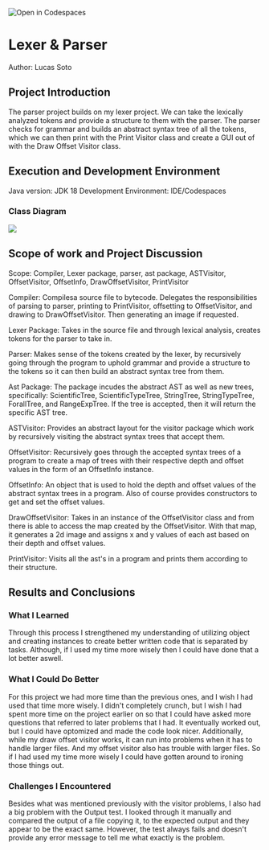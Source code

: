 ![Open in Codespaces](https://classroom.github.com/assets/open-in-codespaces-abfff4d4e15f9e1bd8274d9a39a0befe03a0632bb0f153d0ec72ff541cedbe34.svg)
# Lexer & Parser

Author: Lucas Soto

## Project Introduction

The parser project builds on my lexer project. We can take the lexically analyzed tokens and provide a structure to them with the parser. The parser checks for grammar and builds an abstract syntax tree of all the tokens, which we can then print with the Print Visitor class and create a GUI out of with the Draw Offset Visitor class.

## Execution and Development Environment

Java version: JDK 18
Development Environment: IDE/Codespaces

### Class Diagram

[![](https://mermaid.ink/img/pako:eNrtWN1P2zAQ_1eiPLUSvOyxQkgdHQyNUUTRNIny4DrX1MOxI8fhY4z_fec4ae3GCWul8URf0tzvd74P353dvsRUJhCPYspJUUwYSRXJ5iLCz3h2Ex39OTyMTqUinN8ogC3gmogUvjzlAWimFRNpN_CcQwikDIRmS0b7QU87J6oAZTkcnkBZ8YnMcsYbwJJCyESRx-lyWYD-wQqmZZB0hU734W8ugFGsw6lpnZrblA4Pt2ltH1uKnSY7WediKQ3F0qoicerhxYpxD8oFZ9RBBsMtiFAKuR44Tj_YZ018dS24hbW2sV7KRTd29rO0qdN3sVMX7n-25XXRu9l6l9iqBo9cG4o9EA3R-TWQBKFClorCBseeiDgTcFlmi2YANPJCE6WvJBpjUvgQiKQN1A5fGB8Gdkdre0vs9GEHsfFMVY9QUPUEC0R1I-9BRLRUCrNcvQQir8yYzLSxL6LMZqDRNicmFsKnedFNI0mCMfVSspJrlvPnFs-GbEPxk3OlpDlVhl3kTQDr9DikFDTigbpBOi21V1GqNuXJPnNJ713JQkoORNjtRzcnQHkfPtOYgAw3wFt2W0uZBvAEYT1sBOUJmvbwdVmWc2hxb0D5wZ0Sip3iiS5JtvYDy8wttOZMciqtEflbdurXM7WkQHbPQIDCMMeFPs9I6iUgI0wMCrssUWlxe-cXv-sZdr_j1Fgp8nzBCn2E8uPoniVOpeGphLnHk8YUtGsv7QEu8ZaDI2BL-o0lA9PtrCV27JEFxoBpDg0qRw97xyw39By9IAvgTWq5efEtWTy8WRs77ZFaTUjjpvEm0oGh2jg9XfwCfFQK_iG0m2przu-rvrPq-oTeSQ2vIuP6KrKLmndWuYpbm7O5HQWmtimpBEtlFYZkpdvyZ7NkVZMpewAxMascROt3ywkOyYoaGJNFL2QXHPQF2S5CdOf2rhVGIGojwiGPWz8NkCnhtMRzCSz4c4N-JcUqI7np_gMnL8e1ze8k78he7asbq1VpFQFm7ESWQo_b2UmNhaeQeNqYDyRz90bbr792b6vdumm3Jtqnd9wfKi8fedw7j62fd4FRtGR456u6TeAJ-PgWYdVHeAClZ5BHfZyVVOw3kvo4ub1mhofjI0u65uYKWLrS7v3CuxYmmA73neKFW8OZIvmK0eLTZKuXW9eVj_r75_prPvFBnOGNlLAkHsVV9c1jvcI77zwe4deEqPt5PBevyCOllrNnQeORViUcxGWe4O7UfzjFoyXhBbz-BSdP4kk?type=png)](https://mermaid-js.github.io/mermaid-live-editor/edit#pako:eNrtWN1P2zAQ_1eiPLUSvOyxQkgdHQyNUUTRNIny4DrX1MOxI8fhY4z_fec4ae3GCWul8URf0tzvd74P353dvsRUJhCPYspJUUwYSRXJ5iLCz3h2Ex39OTyMTqUinN8ogC3gmogUvjzlAWimFRNpN_CcQwikDIRmS0b7QU87J6oAZTkcnkBZ8YnMcsYbwJJCyESRx-lyWYD-wQqmZZB0hU734W8ugFGsw6lpnZrblA4Pt2ltH1uKnSY7WediKQ3F0qoicerhxYpxD8oFZ9RBBsMtiFAKuR44Tj_YZ018dS24hbW2sV7KRTd29rO0qdN3sVMX7n-25XXRu9l6l9iqBo9cG4o9EA3R-TWQBKFClorCBseeiDgTcFlmi2YANPJCE6WvJBpjUvgQiKQN1A5fGB8Gdkdre0vs9GEHsfFMVY9QUPUEC0R1I-9BRLRUCrNcvQQir8yYzLSxL6LMZqDRNicmFsKnedFNI0mCMfVSspJrlvPnFs-GbEPxk3OlpDlVhl3kTQDr9DikFDTigbpBOi21V1GqNuXJPnNJ713JQkoORNjtRzcnQHkfPtOYgAw3wFt2W0uZBvAEYT1sBOUJmvbwdVmWc2hxb0D5wZ0Sip3iiS5JtvYDy8wttOZMciqtEflbdurXM7WkQHbPQIDCMMeFPs9I6iUgI0wMCrssUWlxe-cXv-sZdr_j1Fgp8nzBCn2E8uPoniVOpeGphLnHk8YUtGsv7QEu8ZaDI2BL-o0lA9PtrCV27JEFxoBpDg0qRw97xyw39By9IAvgTWq5efEtWTy8WRs77ZFaTUjjpvEm0oGh2jg9XfwCfFQK_iG0m2przu-rvrPq-oTeSQ2vIuP6KrKLmndWuYpbm7O5HQWmtimpBEtlFYZkpdvyZ7NkVZMpewAxMascROt3ywkOyYoaGJNFL2QXHPQF2S5CdOf2rhVGIGojwiGPWz8NkCnhtMRzCSz4c4N-JcUqI7np_gMnL8e1ze8k78he7asbq1VpFQFm7ESWQo_b2UmNhaeQeNqYDyRz90bbr792b6vdumm3Jtqnd9wfKi8fedw7j62fd4FRtGR456u6TeAJ-PgWYdVHeAClZ5BHfZyVVOw3kvo4ub1mhofjI0u65uYKWLrS7v3CuxYmmA73neKFW8OZIvmK0eLTZKuXW9eVj_r75_prPvFBnOGNlLAkHsVV9c1jvcI77zwe4deEqPt5PBevyCOllrNnQeORViUcxGWe4O7UfzjFoyXhBbz-BSdP4kk)

## Scope of work and Project Discussion

Scope: Compiler, Lexer package, parser, ast package, ASTVisitor, OffsetVisitor, OffsetInfo, DrawOffsetVisitor, PrintVisitor

Compiler: Compilesa source file to bytecode. Delegates the responsibilities of parsing to parser, printing to PrintVisitor, offsetting to OffsetVisitor, and drawing to DrawOffsetVisitor. Then generating an image if requested.

Lexer Package: Takes in the source file and through lexical analysis, creates tokens for the parser to take in.

Parser: Makes sense of the tokens created by the lexer, by recursively going through the program to uphold grammar and provide a structure to the tokens so it can then build an abstract syntax tree from them.

Ast Package: The package incudes the abstract AST as well as new trees, specifically: ScientificTree, ScientificTypeTree, StringTree, StringTypeTree, ForallTree, and RangeExpTree. If the tree is accepted, then it will return the specific AST tree.

ASTVisitor: Provides an abstract layout for the visitor package which work by recursively visiting the abstract syntax trees that accept them.

OffsetVisitor: Recursively goes through the accepted syntax trees of a program to create a map of trees with their respective depth and offset values in the form of an OffsetInfo instance.

OffsetInfo: An object that is used to hold the depth and offset values of the abstract syntax trees in a program. Also of course provides constructors to get and set the offset values.

DrawOffsetVisitor: Takes in an instance of the OffsetVisitor class and from there is able to access the map created by the OffsetVisitor. With that map, it generates a 2d image and assigns x and y values of each ast based on their depth and offset values.

PrintVisitor: Visits all the ast's in a program and prints them according to their structure.


## Results and Conclusions

### What I Learned

Through this process I strengthened my understanding of utilizing object and creating instances to create better written code that is separated by tasks. Although, if I used my time more wisely then I could have done that a lot better aswell.

### What I Could Do Better

For this project we had more time than the previous ones, and I wish I had used that time more wisely. I didn't completely crunch, but I wish I had spent more time on the project earlier on so that I could have asked more questions that referred to later problems that I had. It eventually worked out, but I could have optomized and made the code look nicer. Additionally, while my draw offset visitor works, it can run into problems when it has to handle larger files. And my offset visitor also has trouble with larger files. So if I had used my time more wisely I could have gotten around to ironing those things out. 

### Challenges I Encountered

Besides what was mentioned previously with the visitor problems, I also had a big problem with the Output test. I looked through it manually and compared the output of a file copying it, to the expected output and they appear to be the exact same. However, the test always fails and doesn't provide any error message to tell me what exactly is the problem.
